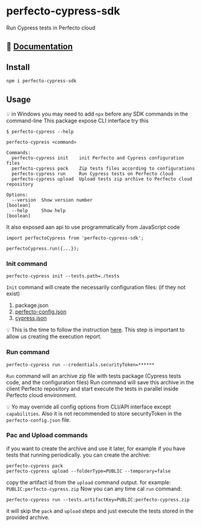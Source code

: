 # perfecto-cypress-sdk
Run Cypress tests in Perfecto cloud

## 🔗 [Documentation][perfecto_cypress_doc]

## Install
```shell
npm i perfecto-cypress-sdk
```

## Usage
💡 in Windows you may need to add `npx` before any SDK commands in the command-line
This package  expose CLI interface try this
```shell
$ perfecto-cypress --help

perfecto-cypress <command>

Commands:
  perfecto-cypress init    init Perfecto and Cypress configuration files
  perfecto-cypress pack    Zip tests files according to configurations
  perfecto-cypress run     Run Cypress tests on Perfecto cloud
  perfecto-cypress upload  Upload tests zip archive to Perfecto cloud repository

Options:
  --version  Show version number                                       [boolean]
  --help     Show help                                                 [boolean]

```
It  also exposed aan api to use programmatically from JavaScript  code
```ecmascript 6
import perfectoCypress from 'perfecto-cypress-sdk';

perfectoCypress.run({...});
```

### Init command
```shell
perfecto-cypress init --tests.path=./tests
```
`Init` command will create the necessarily configuration files: (if they not exist)
1. package.json
2. [perfecto-config.json][perfecto_cypress_doc_config]
3. [cypress.json][cypress_doc_config]

💡 This is the time to follow the instruction [here][perfecto_cypress_reporter]. This step is important to allow us creating the execution report.

###  Run command
```shell
perfecto-cypress run --credentials.securityToken=******
```
`Run` command will an archive zip file with tests package (Cypress tests code, and the configuration files)
Run command will save this archive  in the client Perfecto repository and start  execute the tests in parallel inside Perfecto cloud environment.

💡 Yo may override all config options from CLI/API interface except `capabilities`. Also it is not recommended to store securityToken in the `perfecto-config.json` file. 

### Pac and Upload commands
if you want to create the archive and use it later, for example if you have tests that running  periodically.
you can create the archive:
```shell
perfecto-cypress pack
perfecto-cypress upload --folderType=PUBLIC --temporary=false
```
copy the artifact id from the `upload` command output. for  example: `PUBLIC:perfecto-cypress.zip`
Now you  can any time cal `run` command:
```shell
perfecto-cypress run --tests.artifactKey=PUBLIC:perfecto-cypress.zip
```
it will skip the `pack` and `upload` steps and just execute the tests stored in the provided archive.

[perfecto_cypress_reporter]: https://www.npmjs.com/package/perfecto-cypress-reporter
[perfecto_cypress_doc_config]: https://developers.perfectomobile.com/display/PD/Cypress#Cypress-perfecto-config.jsonPerfecto-config.json
[cypress_doc_config]: https://docs.cypress.io/guides/references/configuration.html
[perfecto_cypress_doc]: https://developers.perfectomobile.com/display/PD/Cypress
